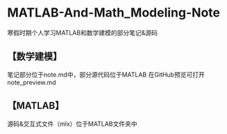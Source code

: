 # MATLAB-And-Math_Modeling-Note
寒假时期个人学习MATLAB和数学建模的部分笔记&amp;源码

## 【数学建模】
笔记部分位于note.md中，部分源代码位于MATLAB
在GitHub预览可打开note_preview.md

## 【MATLAB】
源码&交互式文件（mlx）位于MATLAB文件夹中
